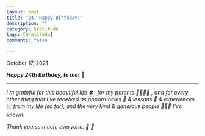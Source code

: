 ```yaml
---
layout: post
title: "24, Happy Birthday!"
description: ""
category: Gratitude
tags: [Gratitude]
comments: false

---
```


October 17, 2021

_**Happy 24th Birthday, to me!**_ 👧

---

_I'm grateful for this beautiful life 🍀 , for my parents 👨‍👩‍👧‍👦 , and for every other thing that I've received as opportunities 🌟 & lessons 📝 & experiences 📈 from my life (so far), and the very kind & generous people 🧑‍🤝‍🧑 I've known._

_Thank you so much, everyone. 🙂 🙏_
